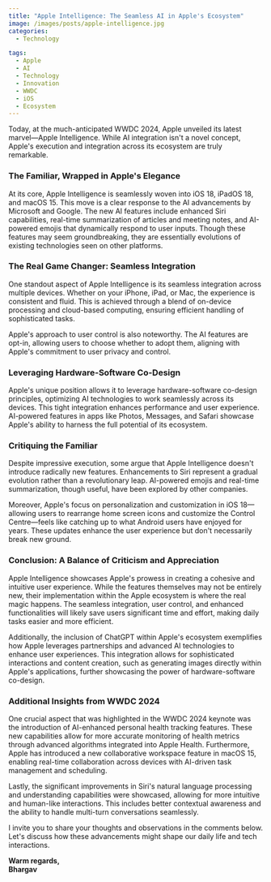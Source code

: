 ```yaml
---
title: "Apple Intelligence: The Seamless AI in Apple's Ecosystem"
image: /images/posts/apple-intelligence.jpg
categories:
  - Technology

tags:
  - Apple
  - AI
  - Technology
  - Innovation
  - WWDC
  - iOS
  - Ecosystem
---
```


Today, at the much-anticipated WWDC 2024, Apple unveiled its latest marvel—Apple Intelligence. While AI integration isn't a novel concept, Apple's execution and integration across its ecosystem are truly remarkable.

### The Familiar, Wrapped in Apple's Elegance

At its core, Apple Intelligence is seamlessly woven into iOS 18, iPadOS 18, and macOS 15. This move is a clear response to the AI advancements by Microsoft and Google. The new AI features include enhanced Siri capabilities, real-time summarization of articles and meeting notes, and AI-powered emojis that dynamically respond to user inputs. Though these features may seem groundbreaking, they are essentially evolutions of existing technologies seen on other platforms.

### The Real Game Changer: Seamless Integration

One standout aspect of Apple Intelligence is its seamless integration across multiple devices. Whether on your iPhone, iPad, or Mac, the experience is consistent and fluid. This is achieved through a blend of on-device processing and cloud-based computing, ensuring efficient handling of sophisticated tasks.

Apple's approach to user control is also noteworthy. The AI features are opt-in, allowing users to choose whether to adopt them, aligning with Apple's commitment to user privacy and control.

### Leveraging Hardware-Software Co-Design

Apple's unique position allows it to leverage hardware-software co-design principles, optimizing AI technologies to work seamlessly across its devices. This tight integration enhances performance and user experience. AI-powered features in apps like Photos, Messages, and Safari showcase Apple's ability to harness the full potential of its ecosystem.

### Critiquing the Familiar

Despite impressive execution, some argue that Apple Intelligence doesn't introduce radically new features. Enhancements to Siri represent a gradual evolution rather than a revolutionary leap. AI-powered emojis and real-time summarization, though useful, have been explored by other companies.

Moreover, Apple's focus on personalization and customization in iOS 18—allowing users to rearrange home screen icons and customize the Control Centre—feels like catching up to what Android users have enjoyed for years. These updates enhance the user experience but don't necessarily break new ground.

### Conclusion: A Balance of Criticism and Appreciation

Apple Intelligence showcases Apple's prowess in creating a cohesive and intuitive user experience. While the features themselves may not be entirely new, their implementation within the Apple ecosystem is where the real magic happens. The seamless integration, user control, and enhanced functionalities will likely save users significant time and effort, making daily tasks easier and more efficient.

Additionally, the inclusion of ChatGPT within Apple's ecosystem exemplifies how Apple leverages partnerships and advanced AI technologies to enhance user experiences. This integration allows for sophisticated interactions and content creation, such as generating images directly within Apple's applications, further showcasing the power of hardware-software co-design.

### Additional Insights from WWDC 2024

One crucial aspect that was highlighted in the WWDC 2024 keynote was the introduction of AI-enhanced personal health tracking features. These new capabilities allow for more accurate monitoring of health metrics through advanced algorithms integrated into Apple Health. Furthermore, Apple has introduced a new collaborative workspace feature in macOS 15, enabling real-time collaboration across devices with AI-driven task management and scheduling.

Lastly, the significant improvements in Siri's natural language processing and understanding capabilities were showcased, allowing for more intuitive and human-like interactions. This includes better contextual awareness and the ability to handle multi-turn conversations seamlessly.

I invite you to share your thoughts and observations in the comments below.  
Let's discuss how these advancements might shape our daily life and tech interactions.

**Warm regards,  
Bhargav**

